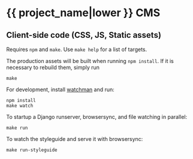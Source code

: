 {{ project_name|lower }} CMS
========

Client-side code (CSS, JS, Static assets)
-----------------------------------------

Requires `npm` and `make`. Use `make help` for a list of targets.

The production assets will be built when running `npm install`. If it
is necessary to rebuild them, simply run

```
make
```

For development, install [watchman](https://facebook.github.io/watchman/docs/install.html)
and run:

```
npm install
make watch
```

To startup a Django runserver, browsersync, and file watching in parallel:

```
make run
```

To watch the styleguide and serve it with browsersync:

```
make run-styleguide
```
